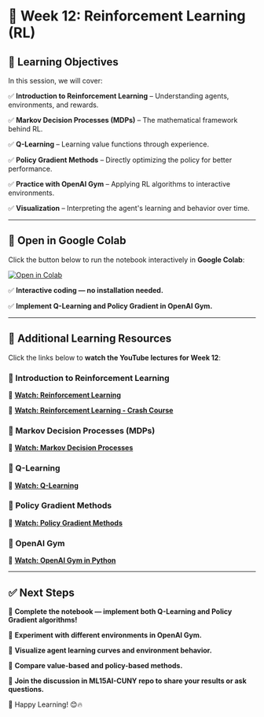 # 📌 Week 12: Reinforcement Learning (RL)

## 🎯 Learning Objectives

In this session, we will cover:

✅ **Introduction to Reinforcement Learning** – Understanding agents, environments, and rewards.

✅ **Markov Decision Processes (MDPs)** – The mathematical framework behind RL.

✅ **Q-Learning** – Learning value functions through experience.

✅ **Policy Gradient Methods** – Directly optimizing the policy for better performance.

✅ **Practice with OpenAI Gym** – Applying RL algorithms to interactive environments.

✅ **Visualization** – Interpreting the agent's learning and behavior over time.

---

## 📂 Open in Google Colab

Click the button below to run the notebook interactively in **Google Colab**:

[![Open in Colab](https://colab.research.google.com/assets/colab-badge.svg)](https://colab.research.google.com/github/PKhosravi-CityTech/ML15AI-CUNY/blob/main/Week12/Week12.ipynb)

✅ **Interactive coding — no installation needed.**

✅ **Implement Q-Learning and Policy Gradient in OpenAI Gym.**

---

## 🎥 Additional Learning Resources

Click the links below to **watch the YouTube lectures for Week 12**:

### 🔹 Introduction to Reinforcement Learning

📌 **[Watch: Reinforcement Learning](https://youtu.be/T_X4XFwKX8k?si=HVw0Cm5DoHeZ4tPL)**

📌 **[Watch: Reinforcement Learning - Crash Course](https://youtu.be/nIgIv4IfJ6s?si=5bC_dfc_HP9gdslh)**

### 🔹 Markov Decision Processes (MDPs)

📌 **[Watch: Markov Decision Processes](https://youtu.be/2iF9PRriA7w?si=hOnwmUy8T0ORD9ne)**

### 🔹 Q-Learning

📌 **[Watch: Q-Learning](https://youtu.be/TiAXhVAZQl8?si=z6CKYsqmHObGtbbj)**

### 🔹 Policy Gradient Methods

📌 **[Watch: Policy Gradient Methods](https://youtu.be/e20EY4tFC_Q?si=KSSNgmQdTb9SfSx5)**

### 🔹 OpenAI Gym

📌 **[Watch: OpenAI Gym in Python](https://youtu.be/YLa_KkehvGw?si=ubusRYxxNR0gdYqo)**

---

## ✅ Next Steps

📌 **Complete the notebook — implement both Q-Learning and Policy Gradient algorithms!**

📌 **Experiment with different environments in OpenAI Gym.**

📌 **Visualize agent learning curves and environment behavior.**

📌 **Compare value-based and policy-based methods.**

📌 **Join the discussion in ML15AI-CUNY repo to share your results or ask questions.**

🚀 Happy Learning! 😊🔥
